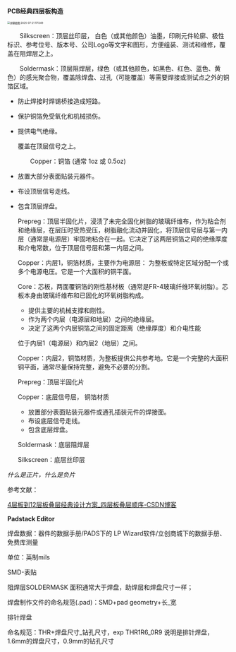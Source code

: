 **PCB经典四层板构造**

<img src="E:\git\web\pic\屏幕截图 2025-07-21 171349.png" alt="屏幕截图 2025-07-21 171349" style="zoom:40%;" />

&emsp;&emsp;Silkscreen：顶层丝印层， 白色（或其他颜色）油墨，印刷元件轮廓、极性标识、参考位号、版本号、公司Logo等文字和图形，方便组装、测试和维修，覆盖在阻焊层之上。

&emsp;&emsp;Soldermask：顶层阻焊层，绿色（或其他颜色，如黑色、红色、蓝色、黄色）的感光聚合物，覆盖除焊盘、过孔（可能覆盖）等需要焊接或测试点之外的铜箔区域。

- 防止焊接时焊锡桥接造成短路。

- 保护铜箔免受氧化和机械损伤。

- 提供电气绝缘。

   覆盖在顶层信号之上。

  &emsp;&emsp;Copper：铜箔 (通常 1oz 或 0.5oz)

- 放置大部分表面贴装元器件。

- 布设顶层信号走线。

- 包含顶层焊盘。

  Prepreg：顶层半固化片，浸渍了未完全固化树脂的玻璃纤维布，作为粘合剂和绝缘层，在层压时受热受压，树脂融化流动并固化，将顶层信号层与第一内层（通常是电源层）牢固地粘合在一起。它决定了这两层铜箔之间的绝缘厚度和介电常数，位于顶层信号层和第一内层之间。

  Copper：内层1，铜箔材质，主要作为电源层： 为整板或特定区域分配一个或多个电源电压。它是一个大面积的铜平面。

  Core：芯板，两面覆铜箔的刚性基材板（通常是FR-4玻璃纤维环氧树脂）。芯板本身由玻璃纤维布和已固化的环氧树脂构成。

  - 提供主要的机械支撑和刚性。
  - 作为两个内层（电源层和地层）之间的绝缘层。
  - 决定了这两个内层铜箔之间的固定距离（绝缘厚度）和介电性能

   位于内层1（电源层）和内层2（地层）之间。

  Copper：内层2，铜箔材质，为整板提供公共参考地。它是一个完整的大面积铜平面，通常尽量保持完整，避免不必要的分割。

  Prepreg：顶层半固化片

  Copper：底层信号层， 铜箔材质

  - 放置部分表面贴装元器件或通孔插装元件的焊接面。
  - 布设底层信号走线。
  - 包含底层焊盘。

  Soldermask：底层阻焊层

  Silkscreen：底层丝印层

*什么是正片，什么是负片*

参考文献：

[4层板到12层板叠层经典设计方案_四层板叠层顺序-CSDN博客](https://blog.csdn.net/m0_38106923/article/details/106756020)



**Padstack Editor**

焊盘数据：器件的数据手册/PADS下的 LP Wizard软件/立创商城下的数据手册、免费库测量

单位：英制mils

SMD-表贴

阻焊层SOLDERMASK 面积通常大于焊盘，助焊层和焊盘尺寸一样；

焊盘制作文件的命名规范(.pad)：SMD+pad geometry+长_宽

排针焊盘

命名规范：THR+焊盘尺寸_钻孔尺寸，exp THR1R6_0R9 说明是排针焊盘，1.6mm的焊盘尺寸，0.9mm的钻孔尺寸

